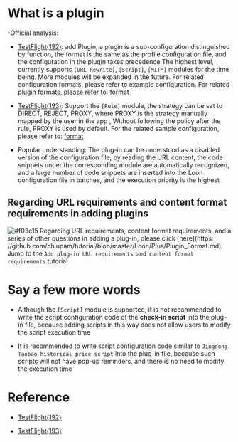 # What is a plugin

 -Official analysis:

  - [TestFlight(192)](https://t.me/LoonNews/187): add Plugin, a plugin is a sub-configuration distinguished by function, the format is the same as the profile configuration file, and the configuration in the plugin takes precedence The highest level, currently supports `[URL Rewrite]`, `[Script]`, `[MITM]` modules for the time being. More modules will be expanded in the future. For related configuration formats, please refer to example configuration. For related plugin formats, please refer to: [format ](https://raw.githubusercontent.com/Loon0x00/LoonExampleConfig/master/Plugin/Plugin_Example.plugin)
  
  - [TestFlight(193)](https://t.me/LoonNews/194): Support the `[Rule]` module, the strategy can be set to DIRECT, REJECT, PROXY, where PROXY is the strategy manually mapped by the user in the app , Without following the policy after the rule, PROXY is used by default. For the related sample configuration, please refer to: [format](https://raw.githubusercontent.com/Loon0x00/LoonExampleConfig/master/Plugin/Plugin_Example2.plugin)
  
  
- Popular understanding: The plug-in can be understood as a disabled version of the configuration file, by reading the URL content, the code snippets under the corresponding module are automatically recognized, and a large number of code snippets are inserted into the Loon configuration file in batches, and the execution priority is the highest

## Regarding URL requirements and content format requirements in adding plugins

![#f03c15](https://placehold.it/15/f03c15/000000?text=+) Regarding URL requirements, content format requirements, and a series of other questions in adding a plug-in, please click [here](https: //github.com/chiupam/tutorial/blob/master/Loon/Plus/Plugin_Format.md) Jump to the `Add plug-in URL requirements and content format requirements` tutorial

# Say a few more words

- Although the `[Script]` module is supported, it is not recommended to write the script configuration code of the **check-in script** into the plug-in file, because adding scripts in this way does not allow users to modify the script execution time

- It is recommended to write script configuration code similar to `Jingdong, Taobao historical price script` into the plug-in file, because such scripts will not have pop-up reminders, and there is no need to modify the execution time

# Reference

- [TestFlight(192)](https://t.me/LoonNews/187)

- [TestFlight(193)](https://t.me/LoonNews/194)